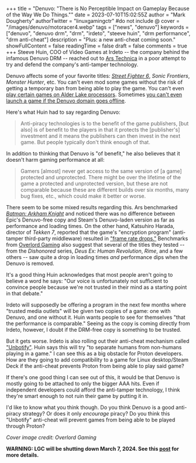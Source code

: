 +++
title = "Denuvo: \"There is No Perceptible Impact on Gameplay Because of the Way We Do Things.\""
date = 2023-07-10T15:02:55Z
author = "Mark Dougherty"
authorTwitter = "linuxgamingctr" #do not include @
cover = "/images/denuvo/motoracer4.webp"
tags = ["news", "denuvo"]
keywords = ["denuvo", "denuvo drm", "drm", "irdeto", "steeve huin", "drm performance", "drm anti-cheat"]
description = "Plus: a new anti-cheat coming soon."
showFullContent = false
readingTime = false
draft = false
comments = true
+++
Steeve Huin, COO of Video Games at Irdeto -- the company behind the infamous Denuvo DRM -- reached out to [Ars Technica](https://arstechnica.com/gaming/2023/07/denuvo-wants-to-convince-you-its-drm-isnt-evil/) in a poor attempt to try and defend the company's anti-tamper technology.

Denuvo affects some of your favorite titles: [*Street Fighter 6*](https://linuxgamingcentral.com/posts/sf6-gets-denuvo/), *Sonic Frontiers*, *Monster Hunter*, etc. You can't even mod some games without the risk of getting a temporary ban from being able to play the game. You can't even [play certain games on Alder Lake processors](https://www.pcgamer.com/intel-alder-lake-drm-game-list-workaround/). Sometimes [you can't even launch a game if the Denuvo domain goes offline](https://www.pcgamer.com/a-great-day-for-drm-as-denuvo-lapse-renders-tons-of-games-temporarily-unplayable/).

Here's what Huin had to say regarding Denuvo:
> Anti-piracy technologies is to the benefit of the game publishers, [but also] is of benefit to the players in that it protects the [publisher's] investment and it means the publishers can then invest in the next game. But people typically don't think enough of that.

In addition to thinking that Denuvo is "of benefit," he also believes that it doesn't harm gaming performance at all:
> Gamers [almost] never get access to the same version of [a game] protected and unprotected. There might be over the lifetime of the game a protected and unprotected version, but these are not comparable because these are different builds over six months, many bug fixes, etc., which could make it better or worse.

There seem to be some mixed results regarding this. Ars benchmarked [*Batman: Arkham Knight*](https://arstechnica.com/gaming/2019/09/ars-analysis-denuvo-drm-doesnt-slow-down-batman-arkham-knight/) and noticed there was no difference between Epic's Denuvo-free copy and Steam's Denuvo-laden version as far as performance and loading times. On the other hand, Katsuhiro Harada, director of *Tekken 7*, reported that the game's "encryption program" (anti-tamper third-party middleware) resulted in ["frame rate drops."](https://twitter.com/Harada_TEKKEN/status/984791954872569857) Benchmarks from [Overlord Gaming](https://www.youtube.com/watch?v=n_DD-txK9_Q) also suggest that several of the titles they tested -- from the *Dishonored* series, *Deus Ex: Human Revolution*, *Rime*, and a few others -- saw quite a drop in loading times *and* performance dips when the Denuvo is removed.

It's a good thing Huin acknowledges that most people aren't going to believe a word he says: "Our voice is unfortunately not sufficient to convince people because we're not trusted in their mind as a starting point in that debate."

Irdeto will supposedly be offering a program in the next few months where "trusted media outlets" will be given two copies of a game: one with Denuvo, and one without it. Huin wants people to see for themselves "that the performance is comparable." Seeing as the copy is coming directly from Irdeto, however, I doubt if the DRM-free copy is something to be trusted.

But it gets worse. Irdeto is also rolling out their anti-cheat mechanism called ["Unbotify"](https://irdeto.com/news/denuvo-unveils-unbotify-technology-for-bot-detection/). Huin says this will try "to separate humans from non-humans playing in a game." I can see this as a big obstacle for Proton developers. How are they going to add compatibility to a game for Linux desktop/Steam Deck if the anti-cheat prevents Proton from being able to play said game?

If there's one good thing I can see out of this, it would be that Denuvo is mostly going to be attached to only the bigger AAA hits. Even if independent developers could afford the anti-tamper technology, I think they're smart enough to not ruin their game by putting it in.

I'd like to know what you think though. Do you think Denuvo is a good anti-piracy strategy? Or does it only *encourage* piracy? Do you think this "Unbotify" anti-cheat will prevent games from being able to be played through Proton?

*Cover image credit: Overlord Gaming*

**WARNING: LGC will be shutting down March 7, 2024. See this [post](https://linuxgamingcentral.com/posts/the-end-of-lgc/) for more details.**
